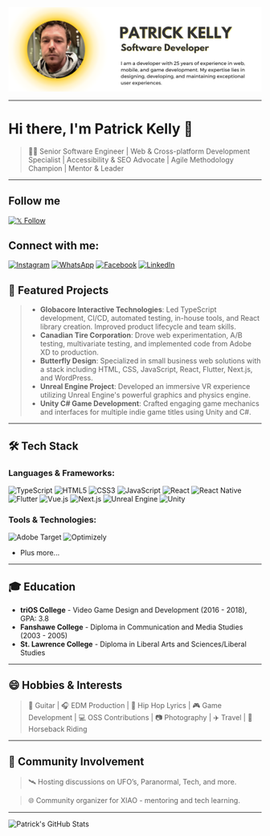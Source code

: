 ![Header Banner](logos/github-header.png)

___
# Hi there, I'm Patrick Kelly 👋

>👨‍💻 Senior Software Engineer | Web & Cross-platform Development Specialist | Accessibility & SEO Advocate | Agile Methodology Champion | Mentor & Leader

---

## Follow me 
[![𝕏 Follow](https://img.shields.io/badge/Follow%207.2K%20-%20xspacehost-black?style=for-the-badge&logo=x&logoColor=white)](https://twitter.com/xspacehost)

## Connect with me:

[![Instagram](https://img.shields.io/badge/Instagram-E4405F?style=for-the-badge&logo=instagram&logoColor=white)](https://instagram.com/patgpt4)
[![WhatsApp](https://img.shields.io/badge/WhatsApp-25D366?style=for-the-badge&logo=whatsapp&logoColor=white)](https://wa.me/12368776096)
[![Facebook](https://img.shields.io/badge/Facebook-1877F2?style=for-the-badge&logo=facebook&logoColor=white)](https://facebook.com/patgpt4)
[![LinkedIn](https://img.shields.io/badge/LinkedIn-0A66C2?style=for-the-badge&logo=linkedin&logoColor=white)](https://linkedin.com/in/xspacehost)


## 🚀 Featured Projects

> - **Globacore Interactive Technologies**: Led TypeScript development, CI/CD, automated testing, in-house tools, and React library creation. Improved product lifecycle and team skills.
> - **Canadian Tire Corporation**: Drove web experimentation, A/B testing, multivariate testing, and implemented code from Adobe XD to production.
> - **Butterfly Design**: Specialized in small business web solutions with a stack including HTML, CSS, JavaScript, React, Flutter, Next.js, and WordPress.
> - **Unreal Engine Project**: Developed an immersive VR experience utilizing Unreal Engine's powerful graphics and physics engine.
> - **Unity C# Game Development**: Crafted engaging game mechanics and interfaces for multiple indie game titles using Unity and C#.

---

## 🛠️ Tech Stack

### Languages & Frameworks:
![TypeScript](https://img.shields.io/badge/TypeScript-3178C6?style=for-the-badge&logo=typescript&logoColor=white)
![HTML5](https://img.shields.io/badge/HTML5-E34F26?style=for-the-badge&logo=html5&logoColor=white)
![CSS3](https://img.shields.io/badge/CSS3-1572B6?style=for-the-badge&logo=css3&logoColor=white)
![JavaScript](https://img.shields.io/badge/JavaScript-F7DF1E?style=for-the-badge&logo=javascript&logoColor=black)
![React](https://img.shields.io/badge/React-20232A?style=for-the-badge&logo=react&logoColor=61DAFB)
![React Native](https://img.shields.io/badge/React_Native-20232A?style=for-the-badge&logo=react&logoColor=61DAFB)
![Flutter](https://img.shields.io/badge/Flutter-02569B?style=for-the-badge&logo=flutter&logoColor=white)
![Vue.js](https://img.shields.io/badge/Vue.js-35495E?style=for-the-badge&logo=vue.js&logoColor=4FC08D)
![Next.js](https://img.shields.io/badge/Next.js-000000?style=for-the-badge&logo=next.js&logoColor=white)
![Unreal Engine](https://img.shields.io/badge/Unreal_Engine-313131?style=for-the-badge&logo=unreal-engine&logoColor=white)
![Unity](https://img.shields.io/badge/Unity-000000?style=for-the-badge&logo=unity&logoColor=white)

### Tools & Technologies:
![Adobe Target](https://img.shields.io/badge/-Adobe_Target-FF0000?style=for-the-badge&logo=Adobe&logoColor=white)
![Optimizely](https://img.shields.io/badge/-Optimizely-FF5A00?style=for-the-badge&logo=Optimizely&logoColor=white)
- Plus more...

---

## 🎓 Education

- **triOS College** - Video Game Design and Development (2016 - 2018), GPA: 3.8
- **Fanshawe College** - Diploma in Communication and Media Studies (2003 - 2005)
- **St. Lawrence College** - Diploma in Liberal Arts and Sciences/Liberal Studies

---

## 😄 Hobbies & Interests

> 🎸 Guitar | 🎧 EDM Production | 🎤 Hip Hop Lyrics | 🎮 Game Development | 💻 OSS Contributions | 📷 Photography | ✈️ Travel | 🐴 Horseback Riding

---

## 🚀 Community Involvement

> 🛰 Hosting discussions on UFO’s, Paranormal, Tech, and more.

> 🌐 Community organizer for XIAO - mentoring and tech learning.

---


![Patrick's GitHub Stats](https://github-readme-stats.vercel.app/api?username=patgpt&show_icons=true&theme=tokyonight)
